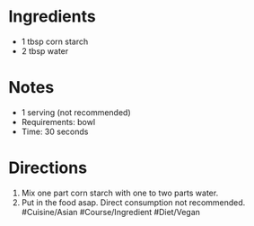 # Ingredients
- 1 tbsp corn starch
- 2 tbsp water
# Notes
- 1 serving (not recommended)
- Requirements: bowl
- Time: 30 seconds
# Directions
1. Mix one part corn starch with one to two parts water.
2. Put in the food asap. Direct consumption not recommended.
#Cuisine/Asian #Course/Ingredient #Diet/Vegan 